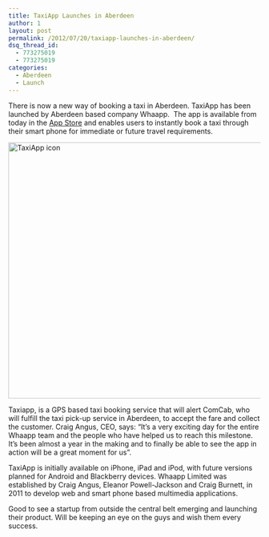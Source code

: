 ```yaml
---
title: TaxiApp Launches in Aberdeen
author: 1
layout: post
permalink: /2012/07/20/taxiapp-launches-in-aberdeen/
dsq_thread_id:
  - 773275019
  - 773275019
categories:
  - Aberdeen
  - Launch
---
```

There is now a new way of booking a taxi in Aberdeen. TaxiApp has been launched by Aberdeen based company Whaapp.  The app is available from today in the [App Store][1] and enables users to instantly book a taxi through their smart phone for immediate or future travel requirements.

[<img class="aligncenter size-full wp-image-864" title="app_icon_512" src="http://rookieoven.com/wp-content/uploads/2012/07/app_icon_512.png" alt="TaxiApp icon" width="512" height="512" />][2]

Taxiapp, is a GPS based taxi booking service that will alert ComCab, who will fulfill the taxi pick-up service in Aberdeen, to accept the fare and collect the customer. Craig Angus, CEO, says: “It’s a very exciting day for the entire Whaapp team and the people who have helped us to reach this milestone. It’s been almost a year in the making and to finally be able to see the app in action will be a great moment for us”.

TaxiApp is initially available on iPhone, iPad and iPod, with future versions planned for Android and Blackberry devices. Whaapp Limited was established by Craig Angus, Eleanor Powell-Jackson and Craig Burnett, in 2011 to develop web and smart phone based multimedia applications.

Good to see a startup from outside the central belt emerging and launching their product. Will be keeping an eye on the guys and wish them every success.

 [1]: http://itunes.com/apps/taxiapp "TaxiApp iTunes Link"
 [2]: http://rookieoven.com/wp-content/uploads/2012/07/app_icon_512.png
